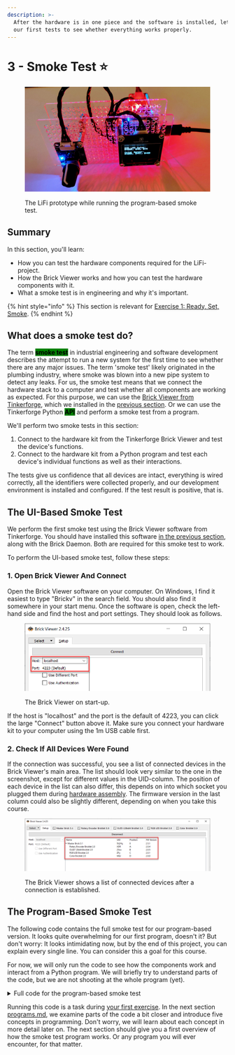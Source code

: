 ```yaml
---
description: >-
  After the hardware is in one piece and the software is installed, let's run
  our first tests to see whether everything works properly.
---
```


# 3 - Smoke Test ⭐

<figure><img src="../.gitbook/assets/lifi_smoke_test.jpg" alt=""><figcaption><p>The LiFi prototype while running the program-based smoke test.</p></figcaption></figure>

## Summary

In this section, you'll learn:

* How you can test the hardware components required for the LiFi-project.
* How the Brick Viewer works and how you can test the hardware components with it.
* What a smoke test is in engineering and why it's important.

{% hint style="info" %}
This section is relevant for [Exercise 1: Ready, Set, Smoke](https://github.com/winf-hsos/lifi-exercises/raw/main/exercises/01\_exercise\_ready\_set\_smoke.pdf).
{% endhint %}

## What does a smoke test do?

The term <mark style="background-color:green;">**smoke test**</mark> in industrial engineering and software development describes the attempt to run a new system for the first time to see whether there are any major issues. The term 'smoke test' likely originated in the plumbing industry, where smoke was blown into a new pipe system to detect any leaks. For us, the smoke test means that we connect the hardware stack to a computer and test whether all components are working as expected. For this purpose, we can use the [Brick Viewer from Tinkerforge](https://www.tinkerforge.com/en/doc/Software/Brickv.html), which we installed in the [previous section](development-environment.md). Or we can use the Tinkerforge Python <mark style="background-color:green;">**API**</mark> and perform a smoke test from a program.

We'll perform two smoke tests in this section:

1. Connect to the hardware kit from the Tinkerforge Brick Viewer and test the device's functions.
2. Connect to the hardware kit from a Python program and test each device's individual functions as well as their interactions.

The tests give us confidence that all devices are intact, everything is wired correctly, all the identifiers were collected properly, and our development environment is installed and configured. If the test result is positive, that is.

## The UI-Based Smoke Test

We perform the first smoke test using the Brick Viewer software from Tinkerforge. You should have installed this software [in the previous section](development-environment.md#brick-viewer-and-brick-daemon), along with the Brick Daemon. Both are required for this smoke test to work.

To perform the UI-based smoke test, follow these steps:

### 1. Open Brick Viewer And Connect

Open the Brick Viewer software on your computer. On Windows, I find it easiest to type "Brickv" in the search field. You should also find it somewhere in your start menu. Once the software is open, check the left-hand side and find the host and port settings. They should look as follows.

<figure><img src="../.gitbook/assets/image (53).png" alt=""><figcaption><p>The Brick Viewer on start-up.</p></figcaption></figure>

If the host is "localhost" and the port is the default of 4223, you can click the large "Connect" button above it. Make sure you connect your hardware kit to your computer using the 1m USB cable first.

### 2. Check If All Devices Were Found

If the connection was successful, you see a list of connected devices in the Brick Viewer's main area. The list should look very similar to the one in the screenshot, except for different values in the UID-column. The position of each device in the list can also differ, this depends on into which socket you plugged them during [hardware assembly](hardware-assembly.md). The firmware version in the last column could also be slightly different, depending on when you take this course.

<figure><img src="../.gitbook/assets/image (1).png" alt=""><figcaption><p>The Brick Viewer shows a list of connected devices after a connection is established.</p></figcaption></figure>

## The Program-Based Smoke Test

The following code contains the full smoke test for our program-based version. It looks quite overwhelming for our first program, doesn't it? But don't worry: It looks intimidating now, but by the end of this project, you can explain every single line. You can consider this a goal for this course.&#x20;

For now, we will only run the code to see how the components work and interact from a Python program. We will briefly try to understand parts of the code, but we are not shooting at the whole program (yet).

<details>

<summary>Full code for the program-based smoke test</summary>

{% code title="smoke_test.py" lineNumbers="true" %}
```python
import constants
import sys
from time import time, sleep

from colorama import just_fix_windows_console
from colorama import Fore, Back, Style
just_fix_windows_console()

from tinkerforge.ip_connection import IPConnection
from tinkerforge.brick_master import BrickMaster
from tinkerforge.bricklet_rgb_led import BrickletRGBLED
from tinkerforge.bricklet_rotary_encoder_v2 import BrickletRotaryEncoderV2
from tinkerforge.bricklet_color_v2 import BrickletColorV2
from tinkerforge.bricklet_oled_128x64 import BrickletOLED128x64

ipcon = IPConnection() # Create IP connection
ipcon.connect(constants.HOST, constants.PORT) # Connect to brickd

# Create device instances
led = BrickletRGBLED(constants.UID_RGB_LED, ipcon)
rotary = BrickletRotaryEncoderV2(constants.UID_ROTARY_ENCODER, ipcon)
oled = BrickletOLED128x64(constants.UID_OLED_DISPLAY, ipcon)
color = BrickletColorV2(constants.UID_COLOR_SENSOR, ipcon)

def update_oled_with_rgb_color(r, g, b):
    # Write current RGB LED's color to the OLED display
    oled.write_line(0, 0, "RGD LED Color:".ljust(26))
    oled.write_line(1, 0, f"R = {r}, G = {g}, B = {b}".ljust(26))

def update_oled_with_color_measurement(measured_r, measured_g, measured_b):
    oled.write_line(3, 0, "Color Sensor:".ljust(26))
    max_color_intensity = 65535
    oled.write_line(4, 0, f"R = {measured_r / max_color_intensity * 255:.0f}, G = {measured_g / max_color_intensity * 255:.0f}, B = {measured_b / max_color_intensity * 255:.0f}".ljust(26))

# Get the current color value of the RGB LED Bricklet
current_rgb_colors = led.get_rgb_value()
update_oled_with_rgb_color(current_rgb_colors.r, current_rgb_colors.g, current_rgb_colors.b)

# Get and reset the current count for the Rotary Encoder Bricklet
rotary.reset()
current_rotary_count = rotary.get_count(reset=False)

# Remember which color is currently controlled by the Rotary Encoder Bricklet (0 = "red", 1 = "green", 2 = "blue")
current_controlled_rgb_color_index = 0

# Set a callback function for the Rotary Encoder Bricklet
def rotary_changed_callback(count):
    if count == 0:
        return
    
    # Get the current color from the RGB LED
    current_rgb = led.get_rgb_value()
    current_rgb_list = [current_rgb.r, current_rgb.g, current_rgb.b]

    # Calculate the new RGB color from the Rotary Encoder's count
    global current_controlled_rgb_color_index
    current_rgb_list[current_controlled_rgb_color_index] += count

    if current_rgb_list[current_controlled_rgb_color_index]  > 255:
        current_rgb_list[current_controlled_rgb_color_index] = 255
    elif current_rgb_list[current_controlled_rgb_color_index] < 0:
        current_rgb_list[current_controlled_rgb_color_index] = 0

    led.set_rgb_value(current_rgb_list[0], current_rgb_list[1], current_rgb_list[2])
    update_oled_with_rgb_color(current_rgb_list[0], current_rgb_list[1], current_rgb_list[2])

    rotary.get_count(True)

def rotary_pressed():
    global current_controlled_rgb_color_index
    time_pressed = time()
    
    while rotary.is_pressed():
        sleep(0.01)
    
        duration_pressed = time() - time_pressed
        if duration_pressed >= 2:
            led.set_rgb_value(0, 0, 0)
            update_oled_with_rgb_color(0, 0, 0)
            return

    current_controlled_rgb_color_index += 1
    if current_controlled_rgb_color_index > 2:
        current_controlled_rgb_color_index = 0

def rotary_released():
    pass   

rotary.register_callback(BrickletRotaryEncoderV2.CALLBACK_COUNT, rotary_changed_callback)
rotary.set_count_callback_configuration(10, True, "x", 0, 0)

rotary.register_callback(BrickletRotaryEncoderV2.CALLBACK_PRESSED, rotary_pressed)
rotary.register_callback(BrickletRotaryEncoderV2.CALLBACK_RELEASED, rotary_released)

# Set up callback functions for the Color Bricklet
def color_changed(r, g, b, c):
    update_oled_with_color_measurement(r, g, b)

# Turn the status LED off to avoid inteference
color.set_status_led_config(0)

color.register_callback(BrickletColorV2.CALLBACK_COLOR, color_changed)
color.set_color_callback_configuration(20, False)

input("Please hit enter to exit")

# Disconnect from Brick Daemon
ipcon.disconnect()
```
{% endcode %}

</details>

Running this code is a task during [your first exercise](https://github.com/winf-hsos/lifi-exercises/raw/main/exercises/01\_exercise\_ready\_set\_smoke.pdf). In the next section [programs.md](programs.md "mention"), we examine parts of the code a bit closer and introduce five concepts in programming. Don't worry, we will learn about each concept in more detail later on. The next section should give you a first overview of how the smoke test program works. Or any program you will ever encounter, for that matter.

##
